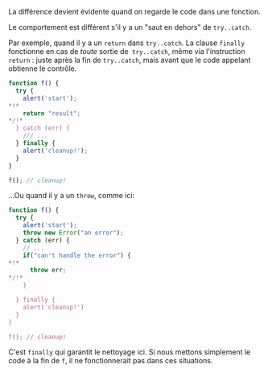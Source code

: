 La différence devient évidente quand on regarde le code dans une fonction.

Le comportement est différent s'il y a un "saut en dehors" de `try..catch`.

Par exemple, quand il y a un `return` dans `try..catch`.
La clause `finally` fonctionne en cas de *toute* sortie de` try..catch`, même via l'instruction `return` : juste après la fin de `try..catch`, mais avant que le code appelant obtienne le contrôle.

```js run
function f() {
  try {
    alert('start');
*!*
    return "result";
*/!*
  } catch (err) {
    /// ...
  } finally {
    alert('cleanup!');
  }
}

f(); // cleanup!
```

...Ou quand il y a un `throw`, comme ici:

```js run
function f() {
  try {
    alert('start');
    throw new Error("an error");
  } catch (err) {
    // ...
    if("can't handle the error") {
*!*
      throw err;
*/!*
    }

  } finally {
    alert('cleanup!')
  }
}

f(); // cleanup!
```

C'est `finally` qui garantit le nettoyage ici.
Si nous mettons simplement le code à la fin de `f`, il ne fonctionnerait pas dans ces situations.
